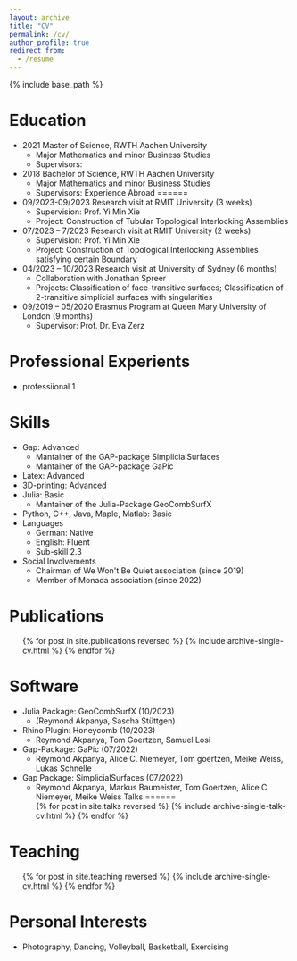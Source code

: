 ```yaml
---
layout: archive
title: "CV"
permalink: /cv/
author_profile: true
redirect_from:
  - /resume
---
```


{% include base_path %}

Education
======
* 2021 Master of Science, RWTH Aachen University
  * Major Mathematics and minor Business Studies
  * Supervisors: 
* 2018 Bachelor of Science, RWTH Aachen University
  * Major Mathematics and minor Business Studies
  * Supervisors:
Experience Abroad 
======
* 09/2023-09/2023 Research visit at RMIT University (3 weeks)
  * Supervision: Prof. Yi Min Xie
  * Project: Construction of Tubular Topological Interlocking Assemblies
* 07/2023 – 7/2023 Research visit at RMIT University (2 weeks)
  * Supervision: Prof. Yi Min Xie
  * Project: Construction of Topological Interlocking Assemblies satisfying certain Boundary
* 04/2023 – 10/2023 Research visit at University of Sydney (6 months)
  * Collaboration with Jonathan Spreer 
  * Projects: Classification of face-transitive surfaces; Classification of 2-transitive simplicial surfaces with singularities
* 09/2019 – 05/2020 Erasmus Program at Queen Mary University of London (9 months)
  * Supervisor: Prof. Dr. Eva Zerz

Professional Experients 
======
* professiional 1

Skills
======
* Gap: Advanced
  * Mantainer of the GAP-package SimplicialSurfaces
  * Mantainer of the GAP-package GaPic
* Latex: Advanced
* 3D-printing: Advanced
* Julia: Basic
  * Mantainer of the Julia-Package GeoCombSurfX
* Python, C++, Java, Maple, Matlab: Basic
* Languages
  * German: Native
  * English: Fluent
  * Sub-skill 2.3
* Social Involvements
  * Chairman of We Won't Be Quiet association (since 2019)
  * Member of Monada association (since 2022)


Publications
======
  <ul>{% for post in site.publications reversed %}
    {% include archive-single-cv.html %}
  {% endfor %}</ul>

Software
======
* Julia Package: GeoCombSurfX (10/2023)
  * (Reymond Akpanya, Sascha Stüttgen)
* Rhino Plugin: Honeycomb (10/2023)
  * Reymond Akpanya, Tom Goertzen, Samuel Losi
* Gap-Package: GaPic (07/2022)
  * Reymond Akpanya, Alice C. Niemeyer, Tom goertzen, Meike Weiss, Lukas Schnelle  
* Gap Package: SimplicialSurfaces (07/2022)
  * Reymond Akpanya, Markus Baumeister, Tom Goertzen, Alice C. Niemeyer, Meike Weiss
Talks
======
  <ul>{% for post in site.talks reversed %}
    {% include archive-single-talk-cv.html  %}
  {% endfor %}</ul>
  
Teaching
======
  <ul>{% for post in site.teaching reversed %}
    {% include archive-single-cv.html %}
  {% endfor %}</ul>

Personal Interests
======
* Photography, Dancing, Volleyball, Basketball, Exercising
